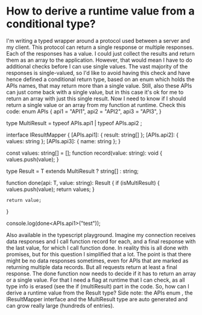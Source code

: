 
# How to derive a runtime value from a conditional type?

I'm writing a typed wrapper around a protocol used between a server and my client. This protocol can return a single response or multiple responses. Each of the responses has a value. I could just collect the results and return them as an array to the application. However, that would mean I have to do additional checks before I can use single values.
The vast majority of the responses is single-valued, so I'd like to avoid having this check and have hence defined a conditional return type, based on an enum which holds the APIs names, that may return more than a single value. Still, also these APIs can just come back with a single value, but in this case it's ok for me to return an array with just this single result.
Now I need to know if I should return a single value or an array from my function at runtime. Check this code:
enum APIs {
    api1 = "API1",
    api2 = "API2",
    api3 = "API3",
}

type MultiResult =
    typeof APIs.api1
    | typeof APIs.api2
    ;

interface IResultMapper {
    [APIs.api1]: { result: string[] };
    [APIs.api2]: { values: string };
    [APIs.api3]: { name: string };
}

const values: string[] = [];
function record(value: string): void {
    values.push(value);
}

type Result<T extends keyof IResultMapper> = T extends MultiResult ? string[] : string;

function done<T extends keyof IResultMapper>(api: T, value: string): Result<T> {
    if (isMultiResult) {
        values.push(value);
        return values;
    }

    return value;
}

console.log(done<APIs.api1>("test"));

Also available in the typescript playground.
Imagine my connection receives data responses and I call function record for each, and a final response with the last value, for which I call function done. In reality this is all done with promises, but for this question I simplified that a lot. The point is that there might be no data responses sometimes, even for APIs that are marked as returning multiple data records. But all requests return at least a final response.
The done function now needs to decide if it has to return an array or a single value. For that I need a flag at runtime that I can check, as all type info is erased (see the if (multiResult) part in the code.
So, how can I derive a runtime value from the Result type? Side note: the APIs enum , the IResultMapper interface and the MultiResult type are auto generated and can grow really large (hundreds of entries).

        